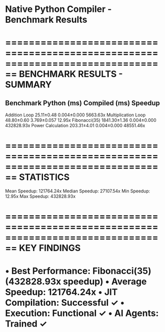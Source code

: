 # Native Python Compiler - Benchmark Results


================================================================================
BENCHMARK RESULTS - SUMMARY
================================================================================

Benchmark                 Python (ms)     Compiled (ms)   Speedup   
--------------------------------------------------------------------------------
Addition Loop                25.11±0.48    0.004±0.000  5663.63x
Multiplication Loop          48.80±0.60    3.769±0.057    12.95x
Fibonacci(35)              1841.30±1.36    0.004±0.000 432828.93x
Power Calculation           203.31±4.01    0.004±0.000 48551.46x

================================================================================
STATISTICS
================================================================================
Mean Speedup:     121764.24x
Median Speedup:   27107.54x
Min Speedup:      12.95x
Max Speedup:      432828.93x

================================================================================
KEY FINDINGS
================================================================================
• Best Performance: Fibonacci(35) (432828.93x speedup)
• Average Speedup: 121764.24x
• JIT Compilation: Successful ✓
• Execution: Functional ✓
• AI Agents: Trained ✓
================================================================================